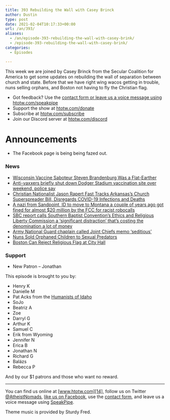 ```yaml
---
title: 393 Rebuilding the Wall with Casey Brinck
author: Dustin
type: post
date: 2021-02-04T10:17:33+00:00
url: /an/393/
aliases:
  - /an/episode-393-rebuilding-the-wall-with-casey-brink/
  - /episode-393-rebuilding-the-wall-with-casey-brink/
categories:
  - Episodes

---
```

<div id="buzzsprout-player-10552716"></div><script src="https://www.buzzsprout.com/1983601/10552716-393-rebuilding-the-wall-with-casey-brinck.js?container_id=buzzsprout-player-10552716&player=small" type="text/javascript" charset="utf-8"></script>

This week we are joined by Casey Brinck from the Secular Coalition for America to get some updates on rebuilding the wall of separation between church and state. Before that we have right wing wacos getting in trouble, nuns selling orphans, and Boston not having to fly the Christian flag.

<!--more-->

* Got feedback? Use the <a href="https://htotw.com/contact" target="_blank" rel="noopener">contact form or leave us a voice message using </a>[htotw.com/speakpipe][1]
* Support the show at [htotw.com/donate][2]
* Subscribe at [htotw.com/subscribe][3]
* Join our Discord server at [htotw.com/discord][4]

# Announcements

  * The Facebook page is being being fazed out.

### News

  *  [Wisconsin Vaccine Saboteur Steven Brandenburg Was a Flat-Earther][5]
  *  [Anti-vaxxers briefly shut down Dodger Stadium vaccination site over weekend, police say][6]
  *  [Christian Nationalist Jason Rapert Fast Tracks Arkansas&#8217;s Church Superspreader Bill, Disregards COVID-19 Infections and Deaths][7]
  *  [A nazi from Sandpoint, ID to move to Montana a couple of years ago got fined for almost $20 million by the FCC for racist robocalls][8]
  *  [SBC report calls Southern Baptist Convention&#8217;s Ethics and Religious Liberty Commission a &#8216;significant distraction&#8217; that&#8217;s costing the denomination a lot of money][9]
  *  [Army National Guard chaplain called Joint Chiefs memo &#8216;seditious&#8217;][10]
  *  [Nuns Sold Orphaned Children to Sexual Predators][11]
  *  [Boston Can Reject Religious Flag at City Hall][12]

### Support

  * New Patron &#8211; Jonathan

This episode is brought to you by:

  * Henry K
  * Danielle M
  * Pat Acks from the [Humanists of Idaho][13]
  * SoJo
  * Beatriz A
  * Zoe
  * Darryl G
  * Arthur K
  * Samuel C
  * Erik from Wyoming
  * Jennifer N
  * Erica B
  * Jonathan N
  * Richard G
  * Balázs
  * Rebecca P

And by our $1 patrons and those who want no reward.

* * *

You can find us online at [www.htotw.com][14], follow us on Twitter [@AtheistNomads][15], [like us on Facebook][16], use the [contact form](https://htotw.com/contact), and leave us a voice message using [SpeakPipe][1].

Theme music is provided by Sturdy Fred.

 [1]: https://htotw.com/speakpipe
 [2]: https://htotw.com/donate
 [3]: https://htotw.com/subscribe
 [4]: https://htotw.com/discord
 [5]: https://www.thedailybeast.com/wisconsin-vaccine-saboteur-steven-brandenburg-is-a-flat-earther-fbi-document-reveals
 [6]: https://www.cnn.com/2021/02/01/us/dodger-stadium-covid-vaccination-protest-trnd/index.html
 [7]: https://www.atheists.org/2021/02/arkansas-church-superspreader-bill-hb-1211-rapert/
 [8]: https://www.idahostatesman.com/news/northwest/idaho/article248885559.html
 [9]: https://religionnews.com/2021/02/01/report-calls-agency-led-by-never-trumper-russell-moore-a-significant-distraction-for-southern-baptists/
 [10]: https://taskandpurpose.com/news/army-ohio-guard-joint-chiefs-seditious/
 [11]: https://www.thedailybeast.com/german-nuns-sold-orphaned-children-to-sexual-predators-says-report
 [12]: https://www.courthousenews.com/boston-can-reject-religious-flag-at-city-hall/
 [13]: https://www.humanistsofidaho.org/
 [14]: https://www.htotw.com/
 [15]: https://twitter.com/AtheistNomads
 [16]: https://htotw.com/facebook